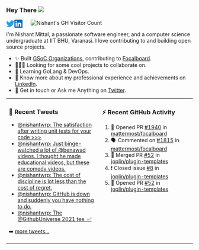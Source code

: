 ### Hey There <img src="https://media.giphy.com/media/hvRJCLFzcasrR4ia7z/giphy.gif" width="25px">
<a href="https://urls.nishantwrp.com/twitter-github" target="_blank">
  <img align="left" alt="Nishant's Twitter" width="22px" src="./assets/twitter.svg" />
</a>
<a href="https://urls.nishantwrp.com/linkedin-github" target="_blank">
  <img align="left" alt="Nishant's LinkedIn" width="22px" src="./assets/linkedin.svg" />
</a>
<a href="https://urls.nishantwrp.com/site-github" target="_blank">
  <img align="left" alt="Nishant's Site" width="22px" src="./assets/globe.svg" />
</a>
<img src="https://komarev.com/ghpvc/?username=nishantwrp" alt="Nishant's GH Visitor Count" />

I'm Nishant Mittal, a passionate software engineer, and a computer science undergraduate at IIT BHU, Varanasi. I love contributing to and building open source projects.

- ✨ Built [GSoC Organizations](https://www.gsocorganizations.dev/), contributing to [Focalboard](https://github.com/mattermost/focalboard).
- 👨🏽‍💻 Looking for some cool projects to collaborate on.
- 🌱 Learning GoLang & DevOps.
- 🚀 Know more about my professional experience and achievements on [LinkedIn](https://urls.nishantwrp.com/linkedin-github).
- 💬 Get in touch or Ask me Anything on [Twitter](https://urls.nishantwrp.com/twitter-github).

<table><tr>
<td valign="top" width="50%">

### 📱 Recent Tweets
<!-- TWITTER:START -->
- [@nishantwrp: The satisfaction after writing unit tests for your code &gt;&gt;&gt;](https://rss.app/articles/cb4e791f6f6d729c074351566bd3a7c508111d6e1136a1e9c3ec930d979628d4f61eb1492ac7df6cf5a4627adf16069465d46be1c21272128a)
- [@nishantwrp: Just binge-watched a lot of @benawad videos. I thought he made educational videos, but these are comedy videos.](https://rss.app/articles/cb4e791f6f6d729c074351566bd3a7c508111d6e1136a1e9c3ec930d979628d4f61eb1492ac7df6cf5a46b7edc11079069d46de8c1117c148b)
- [@nishantwrp: The cost of discipline is lot less than the cost of regret.](https://rss.app/articles/cb4e791f6f6d729c074351566bd3a7c508111d6e1136a1e9c3ec930d979628d4f61eb1492ac7df6cf5a46a7bd6150a9669d16ee3c5127c1688)
- [@nishantwrp: GitHub is down and suddenly you have nothing to do.](https://rss.app/articles/cb4e791f6f6d729c074351566bd3a7c508111d6e1136a1e9c3ec930d979628d4f61eb1492ac7df6cf5a66d7ddc12099362d06ae9c0157d1082)
- [@nishantwrp: The @GithubUniverse 2021 tee. ✅](https://rss.app/articles/cb4e791f6f6d729c074351566bd3a7c508111d6e1136a1e9c3ec930d979628d4f61eb1492ac7df6cf5a16a79d715079664dd60e6c2157e1c82)
<!-- TWITTER:END -->
➡️ [more tweets...](https://twitter.com/nishantwrp)

</td>
<td valign="top" width="50%">

### ⚡ Recent GitHub Activity
<!--START_SECTION:activity-->
1. 💪 Opened PR [#1940](https://github.com/mattermost/focalboard/pull/1940) in [mattermost/focalboard](https://github.com/mattermost/focalboard)
2. 🗣 Commented on [#1815](https://github.com/mattermost/focalboard/issues/1815) in [mattermost/focalboard](https://github.com/mattermost/focalboard)
3. 🎉 Merged PR [#52](https://github.com/joplin/plugin-templates/pull/52) in [joplin/plugin-templates](https://github.com/joplin/plugin-templates)
4. ❗️ Closed issue [#8](https://github.com/joplin/plugin-templates/issues/8) in [joplin/plugin-templates](https://github.com/joplin/plugin-templates)
5. 💪 Opened PR [#52](https://github.com/joplin/plugin-templates/pull/52) in [joplin/plugin-templates](https://github.com/joplin/plugin-templates)
<!--END_SECTION:activity-->

</td>
</tr></table>
